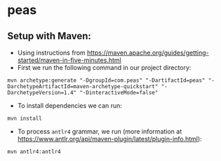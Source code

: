 # peas

## Setup with Maven:

- Using instructions from https://maven.apache.org/guides/getting-started/maven-in-five-minutes.html
- First we run the following command in our project directory:

```shell
mvn archetype:generate "-DgroupId=com.peas" "-DartifactId=peas" "-DarchetypeArtifactId=maven-archetype-quickstart" "-DarchetypeVersion=1.4" "-DinteractiveMode=false"
```

- To install dependencies we can run:

```shell
mvn install
```

- To process `antlr4` grammar, we run (more information at https://www.antlr.org/api/maven-plugin/latest/plugin-info.html):

```shell
mvn antlr4:antlr4
```